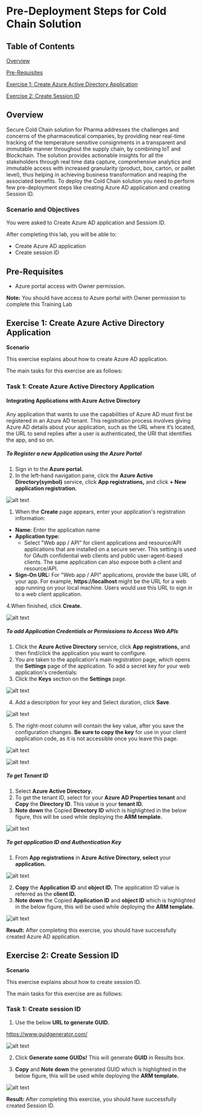 # Pre-Deployment Steps for Cold Chain Solution

## Table of Contents

[Overview](#Overview)

[Pre-Requisites](#Pre-requisites)

[Exercise 1: Create Azure Active Directory Application](#exercise-1-create-azure-active-directory-application)

[Exercise 2: Create Session ID](#exercise-2-create-session-id)
 
## Overview

Secure Cold Chain solution for Pharma addresses the challenges and concerns of the pharmaceutical companies, by providing near real-time tracking of the temperature sensitive consignments in a transparent and immutable manner throughout the supply chain, by combining IoT and Blockchain. The solution provides actionable insights for all the stakeholders through real time data capture, comprehensive analytics and immutable access with increased granularity (product, box, carton, or pallet level), thus helping in achieving business transformation and reaping the associated benefits.
To deploy the Cold Chain solution you need to perform few pre-deployment steps like creating Azure AD application and creating Session ID.
### Scenario and Objectives

You were asked to Create Azure AD application and Sessiom ID.

After completing this lab, you will be able to:

*	Create Azure AD application
*	Create session ID

## Pre-Requisites

* Azure portal access with Owner permission.

**Note:** You should have access to Azure portal with Owner permission to complete this Training Lab

## Exercise 1: Create Azure Active Directory Application

**Scenario**

This exercise explains about how to create Azure AD application.

The main tasks for this exercise are as follows:

### Task 1: Create Azure Active Directory Application

#### Integrating Applications with Azure Active Directory
    
Any application that wants to use the capabilities of Azure AD must first be registered in an Azure AD tenant. This registration process involves giving Azure AD details about your application, such as the URL where it’s located, the URL to send replies after a user is authenticated, the URI that identifies the app, and so on. 
    
#####   To Register a new Application using the Azure Portal 

1.	Sign in to the **Azure portal.**
2.	In the left-hand navigation pane, click the **Azure Active Directory(symbol)** service, click **App registrations,** and click **+ New application registration.**

![alt text](https://github.com/SecureColdChain/Wipro-Ltd-ColdChain/blob/master/Documentation/images/d1.png)

1. When the **Create** page appears, enter your application's registration information:
  - **Name**: Enter the application name
  - **Application type:**
      * Select "Web app / API" for client applications and resource/API applications that are installed on a secure server. This setting is used for OAuth confidential web clients and public user-agent-based clients. The same application can also expose both a client and resource/API.
  - **Sign-On URL:** For "Web app / API" applications, provide the base URL of your app. For example, **https://localhost** might be the URL for a web app running on your local machine. Users would use this URL to sign in to a web client application.
  
4.When finished, click **Create.**

![alt text](https://github.com/SecureColdChain/Wipro-Ltd-ColdChain/blob/master/Documentation/images/d2.png)

#####   To add Application Credentials or Permissions to Access Web APIs

1. Click the **Azure Active Directory** service, click **App registrations,** and then find/click the application you want to configure.
2. You are taken to the application's main registration page, which opens the **Settings** page of the application. To add a secret key for your web application's credentials:
3. Click the **Keys** section on the **Settings** page.

![alt text](https://github.com/SecureColdChain/Wipro-Ltd-ColdChain/blob/master/Documentation/images/d3.png)

4. Add a description for your key and Select duration, click **Save**. 

![alt text](https://github.com/SecureColdChain/Wipro-Ltd-ColdChain/blob/master/Documentation/images/d4.png)   
    
5. The right-most column will contain the key value, after you save the configuration changes. **Be sure to copy the key** for use in your client application code, as it is not accessible once you leave this page.  

![alt text](https://github.com/SecureColdChain/Wipro-Ltd-ColdChain/blob/master/Documentation/images/d4-1.PNG)

![alt text](https://github.com/SecureColdChain/Wipro-Ltd-ColdChain/blob/master/Documentation/images/d5.png)

#####   To get Tenant ID

1. Select **Azure Active Directory.**
2.	To get the tenant ID, select for your **Azure AD Properties tenant** and **Copy** the **Directory ID**. This value is your **tenant ID.**
3. **Note down** the Copied **Directory ID** which is highlighted in the below figure, this will be used while deploying the **ARM template.**

![alt text](https://github.com/SecureColdChain/Wipro-Ltd-ColdChain/blob/master/Documentation/images/d6.png)

#####   To get application ID and Authentication Key

1. From **App registrations** in **Azure Active Directory, select** your **application.**

![alt text](https://github.com/SecureColdChain/Wipro-Ltd-ColdChain/blob/master/Documentation/images/d7.png)

2. **Copy** the **Application ID** and **object ID.** The application ID value is referred as the **client ID.**
3. **Note down** the Copied **Application ID** and **object ID** which is highlighted in the below figure, this will be used while deploying the **ARM template.**

![alt text](https://github.com/SecureColdChain/Wipro-Ltd-ColdChain/blob/master/Documentation/images/d8.png)

**Result:** After completing this exercise, you should have successfully created Azure AD application.

## Exercise 2: Create Session ID

**Scenario**

This exercise explains about how to create session ID.

The main tasks for this exercise are as follows:

### Task 1: Create session ID

1.	Use the below **URL to generate GUID.**

<https://www.guidgenerator.com/>

![alt text](https://github.com/SecureColdChain/Wipro-Ltd-ColdChain/blob/master/Documentation/images/d9.png)

2. Click **Generate some GUIDs!** This will generate **GUID** in Results box. 
    
3.	**Copy** and **Note down** the generated GUID which is highlighted in the below figure, this will be used while deploying the **ARM template.**  

![alt text](https://github.com/SecureColdChain/Wipro-Ltd-ColdChain/blob/master/Documentation/images/d10.png)

**Result:** After completing this exercise, you should have successfully created Session ID.
